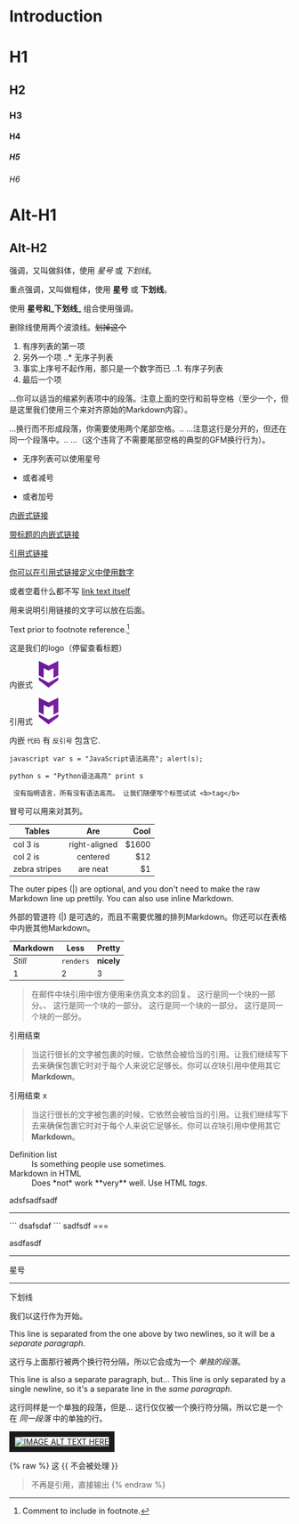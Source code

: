 # Introduction

# H1
## H2 
### H3
#### H4
##### H5
###### H6

Alt-H1
==

Alt-H2
------

强调，又叫做斜体，使用 *星号* 或 _下划线_。

重点强调，又叫做粗体，使用 **星号** 或 __下划线__。

使用 **星号和_下划线_** 组合使用强调。

删除线使用两个波浪线。~~划掉这个~~

1. 有序列表的第一项
2. 另外一个项
..* 无序子列表
1. 事实上序号不起作用，那只是一个数字而已
..1. 有序子列表
4. 最后一个项

...你可以适当的缩紧列表项中的段落。注意上面的空行和前导空格（至少一个，但是这里我们使用三个来对齐原始的Markdown内容）。

...换行而不形成段落，你需要使用两个尾部空格。..
...注意这行是分开的，但还在同一个段落中。..
...（这个违背了不需要尾部空格的典型的GFM换行行为）。

* 无序列表可以使用星号
- 或者减号
+ 或者加号

[内嵌式链接](https://www.google.com)

[带标题的内嵌式链接](https://www.google.com "谷歌的主页")

[引用式链接][arbitrary case-insensitive reference text]

[你可以在引用式链接定义中使用数字][1]

或者空着什么都不写 [link text itself]

用来说明引用链接的文字可以放在后面。

[arbitrary case-insensitive reference text]: https://www.mozilla.org
[1]: http://slashdot.org
[link text itself]: http://www.reddit.com

Text prior to footnote reference.[^2]
[^2]: Comment to include in footnote.

这是我们的logo（停留查看标题）

内嵌式
![alt text](https://github.com/adam-p/markdown-here/raw/master/src/common/images/icon48.png "Logo Title Text 1")

引用式
![alt text][logo]

[logo]: https://github.com/adam-p/markdown-here/raw/master/src/common/images/icon48.png "Logo Title Text 2"

内嵌 `代码` 有 `反引号` 包含它.

​```javascript
var s = "JavaScript语法高亮";
alert(s);
​```

​```python
s = "Python语法高亮"
print s
​```

​```
没有指明语言，所有没有语法高亮。
让我们随便写个标签试试 <b>tag</b>
​```

冒号可以用来对其列。

| Tables        | Are           | Cool  |
| ------------- |:-------------:| -----:|
| col 3 is      | right-aligned | $1600 |
| col 2 is      | centered      |   $12 |
| zebra stripes | are neat      |    $1 |

The outer pipes (|) are optional, and you don't need to make the raw Markdown line up prettily. You can also use inline Markdown.

外部的管道符 (|) 是可选的，而且不需要优雅的排列Markdown。你还可以在表格中内嵌其他Markdown。

Markdown | Less | Pretty
--- | --- | ---
*Still* | `renders` | **nicely**
1 | 2 | 3

> 在邮件中块引用中很方便用来仿真文本的回复。
> 这行是同一个块的一部分。、
> 这行是同一个块的一部分。
> 这行是同一个块的一部分。
> 这行是同一个块的一部分。


引用结束

> 当这行很长的文字被包裹的时候，它依然会被恰当的引用。让我们继续写下去来确保包裹它时对于每个人来说它足够长。你可以*在*块引用中使用其它**Markdown**。

引用结束
x
> 当这行很长的文字被包裹的时候，它依然会被恰当的引用。让我们继续写下去来确保包裹它时对于每个人来说它足够长。你可以*在*块引用中使用其它**Markdown**。

<dl>
  <dt>Definition list</dt>
  <dd>Is something people use sometimes.</dd>

  <dt>Markdown in HTML</dt>
  <dd>Does *not* work **very** well. Use HTML <em>tags</em>.</dd>
</dl>

adsfsadfsadf
<hr/>
```
dsafsdaf
```
sadfsdf
===

asdfasdf
***

星号
______

下划线

我们以这行作为开始。

This line is separated from the one above by two newlines, so it will be a *separate paragraph*.

这行与上面那行被两个换行符分隔，所以它会成为一个 *单独的段落*。

This line is also a separate paragraph, but...
This line is only separated by a single newline, so it's a separate line in the *same paragraph*.

这行同样是一个单独的段落，但是...
这行仅仅被一个换行符分隔，所以它是一个在 *同一段落* 中的单独的行。

<a href="https://v.youku.com/v_show/id_XMTY1Nzc4OTY3Ng==.html?spm=a2h0k.11417342.soresults.dtitle
" target="_blank"><img src="https://v.youku.com/v_show/id_XMTY1Nzc4OTY3Ng==.html?spm=a2h0k.11417342.soresults.dtitle"
alt="IMAGE ALT TEXT HERE" width="240" height="180" border="10" /></a>

{% raw %}
  这 {{ 不会被处理 }}
  > 不再是引用，直接输出
{% endraw %}

<!-- {% raw %}
  <script>
    document.write('Hello')
    alert('hello')
  </script>
{% endraw %} -->